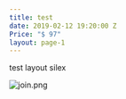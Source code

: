 ```yaml
---
title: test
date: 2019-02-12 19:20:00 Z
Price: "$ 97"
layout: page-1
---
```


test layout silex

![join.png](/uploads/join.png)